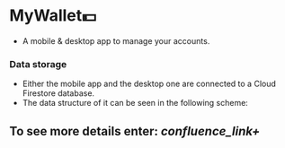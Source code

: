 # MyWallet💵

- A mobile &amp; desktop app to manage your accounts. 

### Data storage

- Either the mobile app and the desktop one are connected to a Cloud Firestore database. 
- The data structure of it can be seen in the following scheme: 

## To see more details enter: *confluence_link+*

